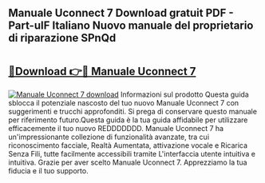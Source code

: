 ## Manuale Uconnect 7 Download gratuit PDF - Part-uIF Italiano Nuovo manuale del proprietario di riparazione SPnQd

# <h2><a href="http://dfbjxwn.blite.top/?on=Manuale+Uconnect+7">🔗Download 👉🔴 Manuale Uconnect 7</a></h2>

[![Manuale Uconnect 7 download](https://i.imgur.com/lujVjoI.png)](http://dfbjxwn.blite.top/?on=Manuale+Uconnect+7)
Informazioni sul prodotto Questa guida sblocca il potenziale nascosto del tuo nuovo Manuale Uconnect 7 con suggerimenti e trucchi approfonditi. Si prega di conservare questo manuale per riferimento futuro.Questa guida è la tua guida affidabile per utilizzare efficacemente il tuo nuovo REDDDDDDD. Manuale Uconnect 7 ha un'impressionante collezione di funzionalità avanzate, tra cui riconoscimento facciale, Realtà Aumentata, attivazione vocale e Ricarica Senza Fili, tutte facilmente accessibili tramite L'interfaccia utente intuitiva e intuitiva. Grazie per aver scelto Manuale Uconnect 7. Apprezziamo la tua fiducia e il tuo supporto.
